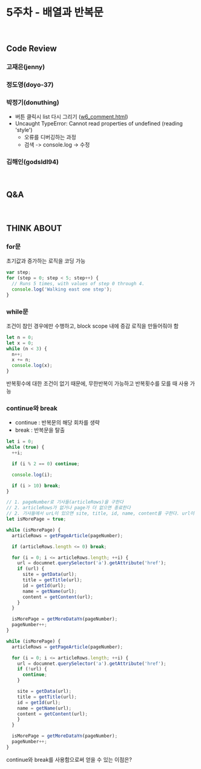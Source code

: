 # 5주차 - 배열과 반복문

<br>

## Code Review

### 고재은(jenny)

### 정도영(doyo-37)

### 박정기(donuthing)

- 버튼 클릭시 list 다시 그리기 ([w6_comment.html](https://luvandfree.github.io/javascript-study/review/donuthing/w05_array_loop/w6_comment.html))
- Uncaught TypeError: Cannot read properties of undefined (reading 'style')
  - 오류를 디버깅하는 과정
  - 검색 -> console.log -> 수정

### 김해인(godsldl94)

<br>

## Q&A

<br>

## THINK ABOUT

### for문

초기값과 증가하는 로직을 코딩 가능

```javascript
var step;
for (step = 0; step < 5; step++) {
  // Runs 5 times, with values of step 0 through 4.
  console.log('Walking east one step');
}
```

### while문

조건이 참인 경우에만 수행하고, block scope 내에 증감 로직을 만들어줘야 함

```javascript
let n = 0;
let x = 0;
while (n < 3) {
  n++;
  x += n;
  console.log(x);
}
```

반복횟수에 대한 조건이 없기 때문에, 무한반복이 가능하고 반복횟수를 모를 때 사용 가능

### continue와 break

- continue : 반복문의 해당 회차를 생략
- break : 반복문을 탈출

```javascript
let i = 0;
while (true) {
  ++i;

  if (i % 2 == 0) continue;

  console.log(i);

  if (i > 10) break;
}
```

```javascript
// 1. pageNumber로 기사들(articleRows)을 구한다
// 2. articleRows가 없거나 page가 더 없으면 종료한다
// 2. 기사들에서 urL이 있으면 site, title, id, name, content를 구한다. url이 없으면 별도 작업을 하지 않는다.
let isMorePage = true;

while (isMorePage) {
  articleRows = getPageArticle(pageNumber);

  if (articleRows.length <= 0) break;

  for (i = 0; i <= articleRows.length; ++i) {
    url = documnet.querySelector('a').getAttribute('href');
    if (url) {
      site = getData(url);
      title = getTitle(url);
      id = getId(url);
      name = getName(url);
      content = getContent(url);
    }
  }

  isMorePage = getMoreDataYn(pageNumber);
  pageNumber++;
}

while (isMorePage) {
  articleRows = getPageArticle(pageNumber);

  for (i = 0; i <= articleRows.length; ++i) {
    url = documnet.querySelector('a').getAttribute('href');
    if (!url) {
      continue;
    }

    site = getData(url);
    title = getTitle(url);
    id = getId(url);
    name = getName(url);
    content = getContent(url);
    }
  }

  isMorePage = getMoreDataYn(pageNumber);
  pageNumber++;
}
```

continue와 break를 사용함으로써 얻을 수 있는 이점은?
